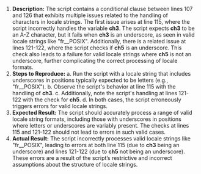 ﻿1. **Description:** The script contains a conditional clause between lines 107 and 126 that exhibits multiple issues related to the handling of characters in locale strings. The first issue arises at line 115, where the script incorrectly handles the variable **ch3**. The script expects **ch3** to be an A-Z character, but it fails when **ch3** is an underscore, as seen in valid locale strings like "fr\_\_POSIX". Additionally, there is a related issue at lines 121-122, where the script checks if **ch5** is an underscore. This check also leads to a failure for valid locale strings where **ch5** is not an underscore, further complicating the correct processing of locale formats.
1. **Steps to Reproduce:** a. Run the script with a locale string that includes underscores in positions typically expected to be letters (e.g., "fr\_\_POSIX"). b. Observe the script's behavior at line 115 with the handling of **ch3**. c. Additionally, note the script's handling at lines 121-122 with the check for **ch5**. d. In both cases, the script erroneously triggers errors for valid locale strings.
1. **Expected Result:** The script should accurately process a range of valid locale string formats, including those with underscores in positions where letters or underscores are variably present. The checks at lines 115 and 121-122 should not lead to errors in such valid cases.
1. **Actual Result:** The script incorrectly processes valid locale strings like "fr\_\_POSIX", leading to errors at both line 115 (due to **ch3** being an underscore) and lines 121-122 (due to **ch5** not being an underscore). These errors are a result of the script’s restrictive and incorrect assumptions about the structure of locale strings.

